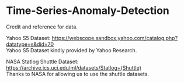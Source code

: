 # Time-Series-Anomaly-Detection

Credit and reference for data. <br />

Yahoo S5 Dataset: https://webscope.sandbox.yahoo.com/catalog.php?datatype=s&did=70  <br />
Yahoo S5 Dataset kindly provided by Yahoo Research. <br />

NASA Statlog Shuttle Dataset: https://archive.ics.uci.edu/ml/datasets/Statlog+(Shuttle)   <br />
Thanks to NASA for allowing us to use the shuttle datasets.   <br />
